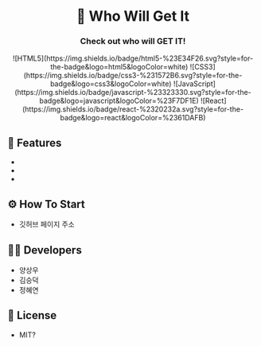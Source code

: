 <h1 align="center">🎲 Who Will Get It</h1>
<h3 align="center">Check out who will GET IT!</h3>

<p align="center">
![HTML5](https://img.shields.io/badge/html5-%23E34F26.svg?style=for-the-badge&logo=html5&logoColor=white)
![CSS3](https://img.shields.io/badge/css3-%231572B6.svg?style=for-the-badge&logo=css3&logoColor=white)
![JavaScript](https://img.shields.io/badge/javascript-%23323330.svg?style=for-the-badge&logo=javascript&logoColor=%23F7DF1E)
![React](https://img.shields.io/badge/react-%2320232a.svg?style=for-the-badge&logo=react&logoColor=%2361DAFB)
</p>

## 🔎 Features
- 
- 
- 
## ⚙️ How To Start
- 깃허브 페이지 주소

## 👨‍💻 Developers
- 양상우
- 김승덕
- 정혜연
## 📝 License
- MIT?